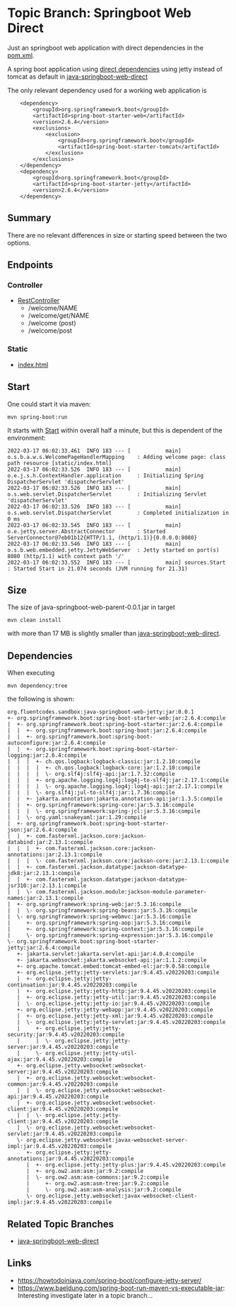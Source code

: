 # Topic Branch: Springboot Web Direct
Just an springboot web application with direct dependencies in the 
[pom.xml](pom.xml).

A spring boot application using [direct dependencies](pom.xml) 
using jetty instead of tomcat as default in [java-springboot-web-direct](../../tree/java-springboot-web-direct)

The only relevant dependency used for a working web application is

		<dependency>
			<groupId>org.springframework.boot</groupId>
			<artifactId>spring-boot-starter-web</artifactId>
			<version>2.6.4</version>
			<exclusions>
				<exclusion>
					<groupId>org.springframework.boot</groupId>
					<artifactId>spring-boot-starter-tomcat</artifactId>
				</exclusion>
			</exclusions>
		</dependency>
		<dependency>
			<groupId>org.springframework.boot</groupId>
			<artifactId>spring-boot-starter-jetty</artifactId>
			<version>2.6.4</version>
		</dependency>

## Summary
There are no relevant differences in size or starting speed between the two options.

## Endpoints
### Controller
* [RestController](main/sources/RestController.java)
  * /welcome/NAME
  * /welcome/get/NAME
  * /welcome (post)
  * /welcome/post

### Static
* [index.html](resources-main/static/index.html)

## Start
One could start it via maven:

    mvn spring-boot:run

It starts with [Start](main/sources/Start.java) within overall half a minute, but this is dependent of the environment: 

    2022-03-17 06:02:33.461  INFO 183 --- [           main] o.s.b.a.w.s.WelcomePageHandlerMapping    : Adding welcome page: class path resource [static/index.html]
    2022-03-17 06:02:33.526  INFO 183 --- [           main] o.e.j.s.h.ContextHandler.application     : Initializing Spring DispatcherServlet 'dispatcherServlet'
    2022-03-17 06:02:33.526  INFO 183 --- [           main] o.s.web.servlet.DispatcherServlet        : Initializing Servlet 'dispatcherServlet'
    2022-03-17 06:02:33.526  INFO 183 --- [           main] o.s.web.servlet.DispatcherServlet        : Completed initialization in 0 ms
    2022-03-17 06:02:33.545  INFO 183 --- [           main] o.e.jetty.server.AbstractConnector       : Started ServerConnector@7eb01b12{HTTP/1.1, (http/1.1)}{0.0.0.0:8080}
    2022-03-17 06:02:33.546  INFO 183 --- [           main] o.s.b.web.embedded.jetty.JettyWebServer  : Jetty started on port(s) 8080 (http/1.1) with context path '/'
    2022-03-17 06:02:33.552  INFO 183 --- [           main] sources.Start                            : Started Start in 21.074 seconds (JVM running for 21.31)

## Size
The size of java-springboot-web-parent-0.0.1.jar in target 

    mvn clean install

with more than 17 MB is slightly smaller than [java-springboot-web-direct](../../tree/java-springboot-web-direct). 

## Dependencies
When executing 
   
    mvn dependency:tree

the following is shown: 

    org.fluentcodes.sandbox:java-springboot-web-jetty:jar:0.0.1
    +- org.springframework.boot:spring-boot-starter-web:jar:2.6.4:compile
    |  +- org.springframework.boot:spring-boot-starter:jar:2.6.4:compile
    |  |  +- org.springframework.boot:spring-boot:jar:2.6.4:compile
    |  |  +- org.springframework.boot:spring-boot-autoconfigure:jar:2.6.4:compile
    |  |  +- org.springframework.boot:spring-boot-starter-logging:jar:2.6.4:compile
    |  |  |  +- ch.qos.logback:logback-classic:jar:1.2.10:compile
    |  |  |  |  +- ch.qos.logback:logback-core:jar:1.2.10:compile
    |  |  |  |  \- org.slf4j:slf4j-api:jar:1.7.32:compile
    |  |  |  +- org.apache.logging.log4j:log4j-to-slf4j:jar:2.17.1:compile
    |  |  |  |  \- org.apache.logging.log4j:log4j-api:jar:2.17.1:compile
    |  |  |  \- org.slf4j:jul-to-slf4j:jar:1.7.36:compile
    |  |  +- jakarta.annotation:jakarta.annotation-api:jar:1.3.5:compile
    |  |  +- org.springframework:spring-core:jar:5.3.16:compile
    |  |  |  \- org.springframework:spring-jcl:jar:5.3.16:compile
    |  |  \- org.yaml:snakeyaml:jar:1.29:compile
    |  +- org.springframework.boot:spring-boot-starter-json:jar:2.6.4:compile
    |  |  +- com.fasterxml.jackson.core:jackson-databind:jar:2.13.1:compile
    |  |  |  +- com.fasterxml.jackson.core:jackson-annotations:jar:2.13.1:compile
    |  |  |  \- com.fasterxml.jackson.core:jackson-core:jar:2.13.1:compile
    |  |  +- com.fasterxml.jackson.datatype:jackson-datatype-jdk8:jar:2.13.1:compile
    |  |  +- com.fasterxml.jackson.datatype:jackson-datatype-jsr310:jar:2.13.1:compile
    |  |  \- com.fasterxml.jackson.module:jackson-module-parameter-names:jar:2.13.1:compile
    |  +- org.springframework:spring-web:jar:5.3.16:compile
    |  |  \- org.springframework:spring-beans:jar:5.3.16:compile
    |  \- org.springframework:spring-webmvc:jar:5.3.16:compile
    |     +- org.springframework:spring-aop:jar:5.3.16:compile
    |     +- org.springframework:spring-context:jar:5.3.16:compile
    |     \- org.springframework:spring-expression:jar:5.3.16:compile
    \- org.springframework.boot:spring-boot-starter-jetty:jar:2.6.4:compile
       +- jakarta.servlet:jakarta.servlet-api:jar:4.0.4:compile
       +- jakarta.websocket:jakarta.websocket-api:jar:1.1.2:compile
       +- org.apache.tomcat.embed:tomcat-embed-el:jar:9.0.58:compile
       +- org.eclipse.jetty:jetty-servlets:jar:9.4.45.v20220203:compile
       |  +- org.eclipse.jetty:jetty-continuation:jar:9.4.45.v20220203:compile
       |  +- org.eclipse.jetty:jetty-http:jar:9.4.45.v20220203:compile
       |  +- org.eclipse.jetty:jetty-util:jar:9.4.45.v20220203:compile
       |  \- org.eclipse.jetty:jetty-io:jar:9.4.45.v20220203:compile
       +- org.eclipse.jetty:jetty-webapp:jar:9.4.45.v20220203:compile
       |  +- org.eclipse.jetty:jetty-xml:jar:9.4.45.v20220203:compile
       |  \- org.eclipse.jetty:jetty-servlet:jar:9.4.45.v20220203:compile
       |     +- org.eclipse.jetty:jetty-security:jar:9.4.45.v20220203:compile
       |     |  \- org.eclipse.jetty:jetty-server:jar:9.4.45.v20220203:compile
       |     \- org.eclipse.jetty:jetty-util-ajax:jar:9.4.45.v20220203:compile
       +- org.eclipse.jetty.websocket:websocket-server:jar:9.4.45.v20220203:compile
       |  +- org.eclipse.jetty.websocket:websocket-common:jar:9.4.45.v20220203:compile
       |  |  \- org.eclipse.jetty.websocket:websocket-api:jar:9.4.45.v20220203:compile
       |  +- org.eclipse.jetty.websocket:websocket-client:jar:9.4.45.v20220203:compile
       |  |  \- org.eclipse.jetty:jetty-client:jar:9.4.45.v20220203:compile
       |  \- org.eclipse.jetty.websocket:websocket-servlet:jar:9.4.45.v20220203:compile
       \- org.eclipse.jetty.websocket:javax-websocket-server-impl:jar:9.4.45.v20220203:compile
          +- org.eclipse.jetty:jetty-annotations:jar:9.4.45.v20220203:compile
          |  +- org.eclipse.jetty:jetty-plus:jar:9.4.45.v20220203:compile
          |  +- org.ow2.asm:asm:jar:9.2:compile
          |  \- org.ow2.asm:asm-commons:jar:9.2:compile
          |     +- org.ow2.asm:asm-tree:jar:9.2:compile
          |     \- org.ow2.asm:asm-analysis:jar:9.2:compile
          \- org.eclipse.jetty.websocket:javax-websocket-client-impl:jar:9.4.45.v20220203:compile


## Related Topic Branches
* [java-springboot-web-direct](../../tree/java-springboot-web-direct)

## Links
* https://howtodoinjava.com/spring-boot/configure-jetty-server/
* https://www.baeldung.com/spring-boot-run-maven-vs-executable-jar: Interesting investigate later in a topic branch...